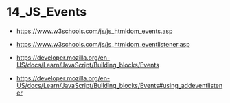 # 14_JS_Events

- https://www.w3schools.com/js/js_htmldom_events.asp
- https://www.w3schools.com/js/js_htmldom_eventlistener.asp

- https://developer.mozilla.org/en-US/docs/Learn/JavaScript/Building_blocks/Events
- https://developer.mozilla.org/en-US/docs/Learn/JavaScript/Building_blocks/Events#using_addeventlistener
